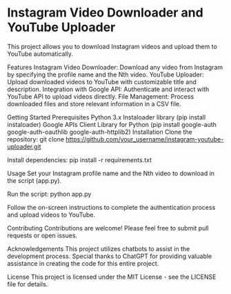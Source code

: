 # Instagram Video Downloader and YouTube Uploader
This project allows you to download Instagram videos and upload them to YouTube automatically.

Features
Instagram Video Downloader: Download any video from Instagram by specifying the profile name and the Nth video.
YouTube Uploader: Upload downloaded videos to YouTube with customizable title and description.
Integration with Google API: Authenticate and interact with YouTube API to upload videos directly.
File Management: Process downloaded files and store relevant information in a CSV file.

Getting Started
Prerequisites
Python 3.x
Instaloader library (pip install instaloader)
Google APIs Client Library for Python (pip install google-auth google-auth-oauthlib google-auth-httplib2)
Installation
Clone the repository:
git clone https://github.com/your_username/instagram-youtube-uploader.git

Install dependencies:
pip install -r requirements.txt

Usage
Set your Instagram profile name and the Nth video to download in the script (app.py).

Run the script:
python app.py

Follow the on-screen instructions to complete the authentication process and upload videos to YouTube.

Contributing
Contributions are welcome! Please feel free to submit pull requests or open issues.

Acknowledgements
This project utilizes chatbots to assist in the development process. Special thanks to ChatGPT for providing valuable assistance in creating the code for this entire project.

License
This project is licensed under the MIT License - see the LICENSE file for details.
